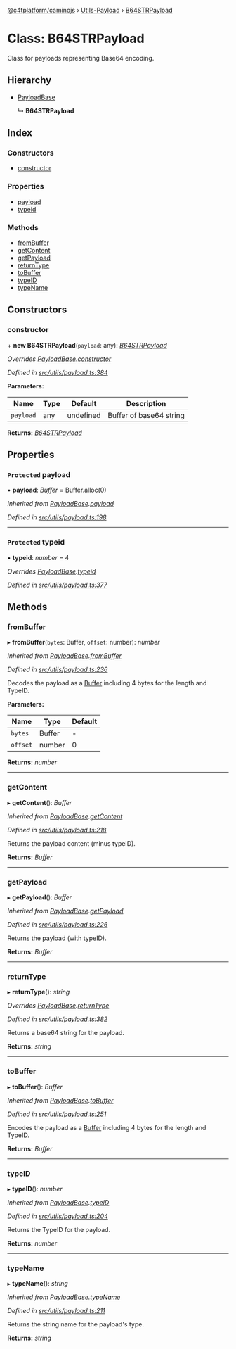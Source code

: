 [@c4tplatform/caminojs](../README.md) › [Utils-Payload](../modules/utils_payload.md) › [B64STRPayload](utils_payload.b64strpayload.md)

# Class: B64STRPayload

Class for payloads representing Base64 encoding.

## Hierarchy

* [PayloadBase](utils_payload.payloadbase.md)

  ↳ **B64STRPayload**

## Index

### Constructors

* [constructor](utils_payload.b64strpayload.md#constructor)

### Properties

* [payload](utils_payload.b64strpayload.md#protected-payload)
* [typeid](utils_payload.b64strpayload.md#protected-typeid)

### Methods

* [fromBuffer](utils_payload.b64strpayload.md#frombuffer)
* [getContent](utils_payload.b64strpayload.md#getcontent)
* [getPayload](utils_payload.b64strpayload.md#getpayload)
* [returnType](utils_payload.b64strpayload.md#returntype)
* [toBuffer](utils_payload.b64strpayload.md#tobuffer)
* [typeID](utils_payload.b64strpayload.md#typeid)
* [typeName](utils_payload.b64strpayload.md#typename)

## Constructors

###  constructor

\+ **new B64STRPayload**(`payload`: any): *[B64STRPayload](utils_payload.b64strpayload.md)*

*Overrides [PayloadBase](utils_payload.payloadbase.md).[constructor](utils_payload.payloadbase.md#constructor)*

*Defined in [src/utils/payload.ts:384](https://github.com/chain4travel/caminojs/blob/8077d740/src/utils/payload.ts#L384)*

**Parameters:**

Name | Type | Default | Description |
------ | ------ | ------ | ------ |
`payload` | any | undefined | Buffer of base64 string  |

**Returns:** *[B64STRPayload](utils_payload.b64strpayload.md)*

## Properties

### `Protected` payload

• **payload**: *Buffer* = Buffer.alloc(0)

*Inherited from [PayloadBase](utils_payload.payloadbase.md).[payload](utils_payload.payloadbase.md#protected-payload)*

*Defined in [src/utils/payload.ts:198](https://github.com/chain4travel/caminojs/blob/8077d740/src/utils/payload.ts#L198)*

___

### `Protected` typeid

• **typeid**: *number* = 4

*Overrides [PayloadBase](utils_payload.payloadbase.md).[typeid](utils_payload.payloadbase.md#protected-typeid)*

*Defined in [src/utils/payload.ts:377](https://github.com/chain4travel/caminojs/blob/8077d740/src/utils/payload.ts#L377)*

## Methods

###  fromBuffer

▸ **fromBuffer**(`bytes`: Buffer, `offset`: number): *number*

*Inherited from [PayloadBase](utils_payload.payloadbase.md).[fromBuffer](utils_payload.payloadbase.md#frombuffer)*

*Defined in [src/utils/payload.ts:236](https://github.com/chain4travel/caminojs/blob/8077d740/src/utils/payload.ts#L236)*

Decodes the payload as a [Buffer](https://github.com/feross/buffer) including 4 bytes for the length and TypeID.

**Parameters:**

Name | Type | Default |
------ | ------ | ------ |
`bytes` | Buffer | - |
`offset` | number | 0 |

**Returns:** *number*

___

###  getContent

▸ **getContent**(): *Buffer*

*Inherited from [PayloadBase](utils_payload.payloadbase.md).[getContent](utils_payload.payloadbase.md#getcontent)*

*Defined in [src/utils/payload.ts:218](https://github.com/chain4travel/caminojs/blob/8077d740/src/utils/payload.ts#L218)*

Returns the payload content (minus typeID).

**Returns:** *Buffer*

___

###  getPayload

▸ **getPayload**(): *Buffer*

*Inherited from [PayloadBase](utils_payload.payloadbase.md).[getPayload](utils_payload.payloadbase.md#getpayload)*

*Defined in [src/utils/payload.ts:226](https://github.com/chain4travel/caminojs/blob/8077d740/src/utils/payload.ts#L226)*

Returns the payload (with typeID).

**Returns:** *Buffer*

___

###  returnType

▸ **returnType**(): *string*

*Overrides [PayloadBase](utils_payload.payloadbase.md).[returnType](utils_payload.payloadbase.md#abstract-returntype)*

*Defined in [src/utils/payload.ts:382](https://github.com/chain4travel/caminojs/blob/8077d740/src/utils/payload.ts#L382)*

Returns a base64 string for the payload.

**Returns:** *string*

___

###  toBuffer

▸ **toBuffer**(): *Buffer*

*Inherited from [PayloadBase](utils_payload.payloadbase.md).[toBuffer](utils_payload.payloadbase.md#tobuffer)*

*Defined in [src/utils/payload.ts:251](https://github.com/chain4travel/caminojs/blob/8077d740/src/utils/payload.ts#L251)*

Encodes the payload as a [Buffer](https://github.com/feross/buffer) including 4 bytes for the length and TypeID.

**Returns:** *Buffer*

___

###  typeID

▸ **typeID**(): *number*

*Inherited from [PayloadBase](utils_payload.payloadbase.md).[typeID](utils_payload.payloadbase.md#typeid)*

*Defined in [src/utils/payload.ts:204](https://github.com/chain4travel/caminojs/blob/8077d740/src/utils/payload.ts#L204)*

Returns the TypeID for the payload.

**Returns:** *number*

___

###  typeName

▸ **typeName**(): *string*

*Inherited from [PayloadBase](utils_payload.payloadbase.md).[typeName](utils_payload.payloadbase.md#typename)*

*Defined in [src/utils/payload.ts:211](https://github.com/chain4travel/caminojs/blob/8077d740/src/utils/payload.ts#L211)*

Returns the string name for the payload's type.

**Returns:** *string*
